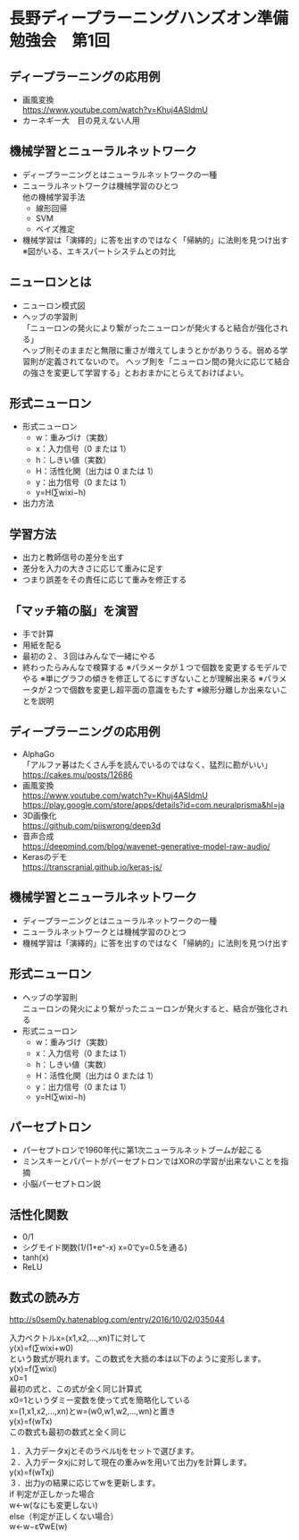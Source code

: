 # 長野ディープラーニングハンズオン準備勉強会　第1回

## ディープラーニングの応用例
- 画風変換  
https://www.youtube.com/watch?v=Khuj4ASldmU  
- カーネギー大　目の見えない人用

## 機械学習とニューラルネットワーク
- ディープラーニングとはニューラルネットワークの一種
- ニューラルネットワークは機械学習のひとつ  
他の機械学習手法  
    - 線形回帰
    - SVM
    - ベイズ推定
- 機械学習は「演繹的」に答を出すのではなく「帰納的」に法則を見つけ出す  
※図がいる、エキスパートシステムとの対比

## ニューロンとは
- ニューロン模式図
- ヘッブの学習則  
「ニューロンの発火により繋がったニューロンが発火すると結合が強化される」  
ヘッブ則そのままだと無限に重さが増えてしまうとかがありうる。弱める学習則が定義されてないので。
ヘッブ則を「ニューロン間の発火に応じて結合の強さを変更して学習する」とおおまかにとらえておけばよい。

## 形式ニューロン
- 形式ニューロン
    - w：重みづけ（実数）
    - x：入力信号（0 または 1）
    - h：しきい値（実数）
    - H：活性化関（出力は 0 または 1）
    - y：出力信号（0 または 1）
    - y=H(∑wixi−h)
- 出力方法

## 学習方法
- 出力と教師信号の差分を出す
- 差分を入力の大きさに応じて重みに足す
- つまり誤差をその責任に応じて重みを修正する

## 「マッチ箱の脳」を演習
- 手で計算
- 用紙を配る
- 最初の２、３回はみんなで一緒にやる
- 終わったらみんなで検算する
※パラメータが１つで個数を変更するモデルでやる
※単にグラフの傾きを修正してるにすぎないことが理解出来る
※パラメータが２つで個数を変更し超平面の意識をもたす
※線形分離しか出来ないことを説明



## ディープラーニングの応用例
- AlphaGo  
「アルファ碁はたくさん手を読んでいるのではなく、猛烈に勘がいい」  
https://cakes.mu/posts/12686
- 画風変換  
https://www.youtube.com/watch?v=Khuj4ASldmU  
https://play.google.com/store/apps/details?id=com.neuralprisma&hl=ja  
- 3D画像化  
https://github.com/piiswrong/deep3d
- 音声合成  
https://deepmind.com/blog/wavenet-generative-model-raw-audio/
- Kerasのデモ  
https://transcranial.github.io/keras-js/

## 機械学習とニューラルネットワーク
- ディープラーニングとはニューラルネットワークの一種
- ニューラルネットワークとは機械学習のひとつ
- 機械学習は「演繹的」に答を出すのではなく「帰納的」に法則を見つけ出す

## 形式ニューロン
- ヘッブの学習則  
ニューロンの発火により繋がったニューロンが発火すると、結合が強化される
- 形式ニューロン
    - w：重みづけ（実数）
    - x：入力信号（0 または 1）
    - h：しきい値（実数）
    - H：活性化関（出力は 0 または 1）
    - y：出力信号（0 または 1）
    - y=H(∑wixi−h)

## パーセプトロン
- パーセプトロンで1960年代に第1次ニューラルネットブームが起こる
- ミンスキーとパパートがパーセプトロンではXORの学習が出来ないことを指摘
- 小脳パーセプトロン説

## 活性化関数
- 0/1
- シグモイド関数(1/(1+e^-x) x=0でy=0.5を通る)
- tanh(x)
- ReLU

## 数式の読み方

http://s0sem0y.hatenablog.com/entry/2016/10/02/035044

入力ベクトルx=(x1,x2,...,xn)Tに対して  
y(x)=f(∑wixi+w0)  
という数式が現れます。この数式を大抵の本は以下のように変形します。  
y(x)=f(∑wixi)  
x0=1  
最初の式と、この式が全く同じ計算式  
x0=1というダミー変数を使って式を簡略化している  
x=(1,x1,x2,...,xn)とw=(w0,w1,w2,...,wn)と置き  
y(x)=f(wTx)  
この数式も最初の数式と全く同じ

１．入力データxjとそのラベルtjをセットで選びます。  
２．入力データxjに対して現在の重みwを用いて出力yを計算します。  
y(x)=f(wTxj)  
３．出力yの結果に応じてwを更新します。  
if 判定が正しかった場合  
w←w(なにも変更しない)  
else（判定が正しくない場合）  
w←w−ε∇wE(w)  
